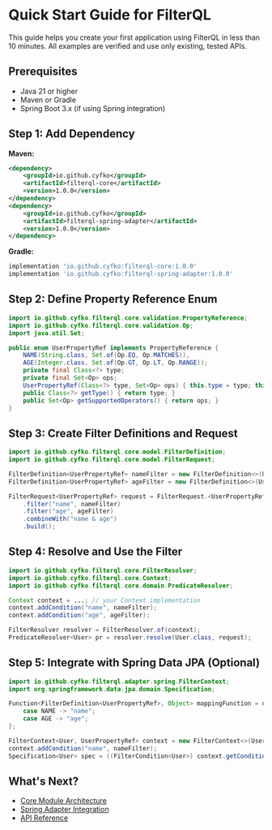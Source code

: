 # Quick Start Guide for FilterQL

This guide helps you create your first application using FilterQL in less than 10 minutes. All examples are verified and use only existing, tested APIs.

## Prerequisites
- Java 21 or higher
- Maven or Gradle
- Spring Boot 3.x (if using Spring integration)

## Step 1: Add Dependency

**Maven:**
```xml
<dependency>
    <groupId>io.github.cyfko</groupId>
    <artifactId>filterql-core</artifactId>
    <version>1.0.0</version>
</dependency>
<dependency>
    <groupId>io.github.cyfko</groupId>
    <artifactId>filterql-spring-adapter</artifactId>
    <version>1.0.0</version>
</dependency>
```

**Gradle:**
```gradle
implementation 'io.github.cyfko:filterql-core:1.0.0'
implementation 'io.github.cyfko:filterql-spring-adapter:1.0.0'
```

## Step 2: Define Property Reference Enum

```java
import io.github.cyfko.filterql.core.validation.PropertyReference;
import io.github.cyfko.filterql.core.validation.Op;
import java.util.Set;

public enum UserPropertyRef implements PropertyReference {
    NAME(String.class, Set.of(Op.EQ, Op.MATCHES)),
    AGE(Integer.class, Set.of(Op.GT, Op.LT, Op.RANGE));
    private final Class<?> type;
    private final Set<Op> ops;
    UserPropertyRef(Class<?> type, Set<Op> ops) { this.type = type; this.ops = ops; }
    public Class<?> getType() { return type; }
    public Set<Op> getSupportedOperators() { return ops; }
}
```

## Step 3: Create Filter Definitions and Request

```java
import io.github.cyfko.filterql.core.model.FilterDefinition;
import io.github.cyfko.filterql.core.model.FilterRequest;

FilterDefinition<UserPropertyRef> nameFilter = new FilterDefinition<>(UserPropertyRef.NAME, Op.MATCHES, "John%") ;
FilterDefinition<UserPropertyRef> ageFilter = new FilterDefinition<>(UserPropertyRef.AGE, Op.GT, 18);

FilterRequest<UserPropertyRef> request = FilterRequest.<UserPropertyRef>builder()
    .filter("name", nameFilter)
    .filter("age", ageFilter)
    .combineWith("name & age")
    .build();
```

## Step 4: Resolve and Use the Filter

```java
import io.github.cyfko.filterql.core.FilterResolver;
import io.github.cyfko.filterql.core.Context;
import io.github.cyfko.filterql.core.domain.PredicateResolver;

Context context = ...; // your Context implementation
context.addCondition("name", nameFilter);
context.addCondition("age", ageFilter);

FilterResolver resolver = FilterResolver.of(context);
PredicateResolver<User> pr = resolver.resolve(User.class, request);
```

## Step 5: Integrate with Spring Data JPA (Optional)

```java
import io.github.cyfko.filterql.adapter.spring.FilterContext;
import org.springframework.data.jpa.domain.Specification;

Function<FilterDefinition<UserPropertyRef>, Object> mappingFunction = def -> switch (def.ref()) {
    case NAME -> "name";
    case AGE -> "age";
};

FilterContext<User, UserPropertyRef> context = new FilterContext<>(User.class, UserPropertyRef.class, mappingFunction);
context.addCondition("name", nameFilter);
Specification<User> spec = ((FilterCondition<User>) context.getCondition("name")).getSpecification();
```

## What's Next?
- [Core Module Architecture](../core-module/overview.md)
- [Spring Adapter Integration](../spring-adapter/overview.md)
- [API Reference](../core-module/overview.md)
